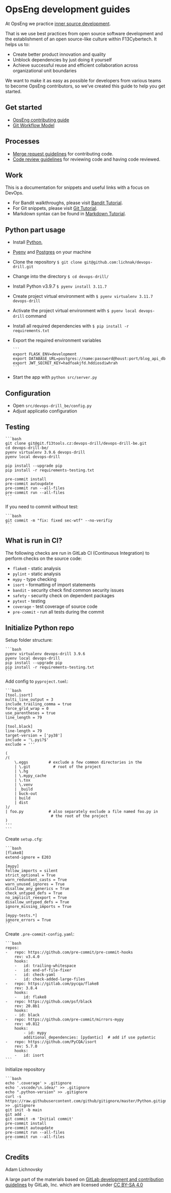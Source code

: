 # OpsEng development guides

At OpsEng we practice [inner source development](https://www.cloudzero.com/blog/devops-best-practices).

That is we use best practices from open source software development and the establishment of an open source-like culture
within F13Cybertech. It helps us to:

* Create better product innovation and quality
* Unblock dependencies by just doing it yourself
* Achieve successful reuse and efficient collaboration across organizational unit boundaries

We want to make it as easy as possible for developers from various teams to become OpsEng contributors, so we’ve created
this guide to help you get started.

## Get started

* [OpsEng contributing guide](/devops/contribute.md)
* [Git Workflow Model](/devops/git_flow.md)

## Processes

* [Merge request guidelines](/devops/merge_request.md) for contributing code.
* [Code review guidelines](/devops/code_review.md) for reviewing code and having code reviewed.

## Work

This is a documentation for snippets and useful links with a focus on DevOps.

* For Bandit walkthroughs, please visit [Bandit Tutorial](/linux/bandit.md).
* For Git snippets, please visit [Git Tutorial](/devops/git.md).
* Markdown syntax can be found in [Markdown Tutorial](/devops/markdown_lint.md).

## Python part usage

* Install [Python](https://www.python.org/downloads/),
* [Pyenv](https://github.com/pyenv/pyenv) and [Postgres](https://www.postgresql.org/) on your machine
* Clone the repository `$ git clone git@github.com:lichnak/devops-drill.git`
* Change into the directory `$ cd devops-drill/`
* Install Python v3.9.7 `$ pyenv install 3.11.7`
* Create project virtual environment with `$ pyenv virtualenv 3.11.7 devops-drill`
* Activate the project virtual environment with `$ pyenv local devops-drill` command
* Install all required dependencies with `$ pip install -r requirements.txt`
* Export the required environment variables

      ```
      export FLASK_ENV=development
      export DATABASE_URL=postgres://name:password@houst:port/blog_api_db
      export JWT_SECRET_KEY=hadfoakjfd.hddiosdiwhrah
      ```

* Start the app with `python src/server.py`

## Configuration

* Open `src/devops-drill_be/config.py`
* Adjust applicatio configuration

## Testing

    ```bash
    git clone git@git.f13tools.cz:devops-drill/devops-drill-be.git
    cd devops-drill-be/
    pyenv virtualenv 3.9.6 devops-drill
    pyenv local devops-drill

    pip install --upgrade pip
    pip install -r requirements-testing.txt

    pre-commit install
    pre-commit autoupdate
    pre-commit run --all-files
    pre-commit run --all-files
    ```

If you need to commit without test:

    ```bash
    git commit -m "fix: fixed sec-wtf" --no-verifiy
    ```

## What is run in CI?

The following checks are run in GitLab CI (Continuous Integration) to perform checks on the source code:

* `flake8` - static analysis
* `pylint` - static analysis
* `mypy` - type checking
* `isort` - formatting of import statements
* `bandit` - security check find common security issues
* `safety` - security check on dependent packages
* `pytest` - testing
* `coverage` - test coverage of source code
* `pre-commit` - run all tests during the commit

## Initialize Python repo

Setup folder structure:

    ```bash
    pyenv virtualenv devops-drill 3.9.6
    pyenv local devops-drill
    pip install --upgrade pip
    pip install -r requirements-testing.txt
    ```

Add config to `pyproject.toml`:

    ```bash
    [tool.isort]
    multi_line_output = 3
    include_trailing_comma = true
    force_grid_wrap = 0
    use_parentheses = true
    line_length = 79

    [tool.black]
    line-length = 79
    target-version = ['py38']
    include = '\.pyi?$'
    exclude = '''

    (
    /(
        \.eggs         # exclude a few common directories in the
        | \.git          # root of the project
        | \.hg
        | \.mypy_cache
        | \.tox
        | \.venv
        | _build
        | buck-out
        | build
        | dist
    )/
    | foo.py           # also separately exclude a file named foo.py in
                        # the root of the project
    )
    '''
    ```

Create `setup.cfg`:

    ```bash
    [flake8]
    extend-ignore = E203

    [mypy]
    follow_imports = silent
    strict_optional = True
    warn_redundant_casts = True
    warn_unused_ignores = True
    disallow_any_generics = True
    check_untyped_defs = True
    no_implicit_reexport = True
    disallow_untyped_defs = True
    ignore_missing_imports = True

    [mypy-tests.*]
    ignore_errors = True
    ```

Create `.pre-commit-config.yaml`:

    ```bash
    repos:
    -   repo: https://github.com/pre-commit/pre-commit-hooks
        rev: v3.4.0
        hooks:
        -   id: trailing-whitespace
        -   id: end-of-file-fixer
        -   id: check-yaml
        -   id: check-added-large-files
    -   repo: https://gitlab.com/pycqa/flake8
        rev: 3.8.4
        hooks:
        -   id: flake8
    -   repo: https://github.com/psf/black
        rev: 20.8b1
        hooks:
        - id: black
    -   repo: https://github.com/pre-commit/mirrors-mypy
        rev: v0.812
        hooks:
            - id: mypy
            additional_dependencies: [pydantic]  # add if use pydantic
    -   repo: https://github.com/PyCQA/isort
        rev: 5.7.0
        hooks:
        -   id: isort
    ```

Initialize repository

    ```bash
    echo '.coverage' > .gitignore
    echo '.vscode/\n.idea/' >> .gitignore
    echo ".python-version" >> .gitignore
    curl -s https://raw.githubusercontent.com/github/gitignore/master/Python.gitignore >> .gitignore
    git init -b main
    git add .
    git commit -m 'Initial commit'
    pre-commit install
    pre-commit autoupdate
    pre-commit run --all-files
    pre-commit run --all-files
    ```

## Credits

Adam Lichnovsky

A large part of the materials based
on [GitLab development and contribution guidelines](https://about.gitlab.com/2016/10/25/gitlab-workflow-an-overview/)
by GitLab, Inc. which are licensed under [CC BY-SA 4.0](https://creativecommons.org/licenses/by-sa/4.0/)
